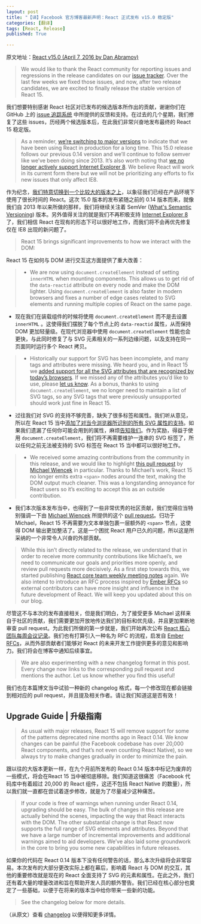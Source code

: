```yaml
---
layout: post
title: "【译】Facebook 官方博客最新声明：React 正式发布 v15.0 稳定版"
categories: [翻译]
tags: [React, Release]
published: True

---
```


原文地址：[React v15.0 (April 7, 2016 by Dan Abramov)](https://facebook.github.io/react/blog/2016/04/07/react-v15.html)

> We would like to thank the React community for reporting issues and regressions in the release candidates on our [issue tracker](https://github.com/facebook/react/issues/). Over the last few weeks we fixed those issues, and now, after two release candidates, we are excited to finally release the stable version of React 15.

我们想要特别感谢 React 社区对已发布的候选版本所作出的贡献，谢谢你们在 GitHub 上的 [issue 追踪系统](https://github.com/facebook/react/issues/) 中所提供的反馈和支持。在过去的几个星期，我们修复了这些 issues，历经两个候选版本后，在此我们非常兴奋地发布最终的 React 15 稳定版。

> As a reminder, [we’re switching to major versions](https://facebook.github.io/react/blog/2016/02/19/new-versioning-scheme.html) to indicate that we have been using React in production for a long time. This 15.0 release follows our previous 0.14 version and we’ll continue to follow semver like we’ve been doing since 2013. It’s also worth noting that [we no longer actively support Internet Explorer 8](https://facebook.github.io/react/blog/2016/01/12/discontinuing-ie8-support.html). We believe React will work in its current form there but we will not be prioritizing any efforts to fix new issues that only affect IE8.

作为纪念，[我们特意切换到一个比较大的版本之上](https://facebook.github.io/react/blog/2016/02/19/new-versioning-scheme.html)，以象征我们已经在产品环境下使用了很长时间的 React。这次 15.0 版本的发布紧随之前的 0.14 版本而来，就像我们自 2013 年以来所做的那样，我们将继续关注着 SemVer ([What's Semantic Versioning](http://abdulapopoola.com/2015/10/26/what-is-semver/)) 版本。另外值得关注的就是我们不再积极支持 [Internet Explorer 8](https://facebook.github.io/react/blog/2016/01/12/discontinuing-ie8-support.html) 了，我们相信 React 在现有的形态下可以很好地工作，而我们将不会再优先修复仅在 IE8 出现的新问题了。

> React 15 brings significant improvements to how we interact with the DOM:

React 15 在如何与 DOM 进行交互这方面提供了重大改善：

>   * We are now using `document.createElement` instead of setting `innerHTML` when mounting components. This allows us to get rid of the `data-reactid` attribute on every node and make the DOM lighter. Using `document.createElement` is also faster in modern browsers and fixes a number of edge cases related to SVG elements and running multiple copies of React on the same page.

  * 现在我们在装载组件的时候将使用 `document.createElement` 而不是去设置 `innerHTML` 。这使得我们摆脱了每个节点上的 `data-reactid` 属性，从而保持 DOM 更加轻量级。在现代浏览器中使用 `document.createElement` 性能也会更快，与此同时修复了与 SVG 元素相关的一系列边缘问题，以及支持在同一页面同时运行多个 React 拷贝。

>   * Historically our support for SVG has been incomplete, and many tags and attributes were missing. We heard you, and in React 15 we [added support for all the SVG attributes that are recognized by today’s browsers](https://github.com/facebook/react/pull/6243). If we missed any of the attributes you’d like to use, please [let us know](https://github.com/facebook/react/issues/1657). As a bonus, thanks to using `document.createElement`, we no longer need to maintain a list of SVG tags, so any SVG tags that were previously unsupported should work just fine in React 15.

  * 过往我们对 SVG 的支持不够完善，缺失了很多标签和属性。我们听从意见，所以在 React 15 当中[添加了对当今浏览器所识别的所有 SVG 属性的支持](https://github.com/facebook/react/pull/6243)。如果我们遗漏了任何你可能会用到的属性，麻烦[告知我们](https://github.com/facebook/react/issues/1657)。作为奖励，得益于使用 `document.createElement`，我们将不再需要维护一连串的 SVG 标签了，所以任何之前无法被支持的 SVG 标签在 React 15 当中都可以很好地工作。

>   * We received some amazing contributions from the community in this release, and we would like to highlight [this pull request](https://github.com/facebook/react/pull/5753) by [Michael Wiencek](https://github.com/mwiencek) in particular. Thanks to Michael’s work, React 15 no longer emits extra `<span>` nodes around the text, making the DOM output much cleaner. This was a longstanding annoyance for React users so it’s exciting to accept this as an outside contribution.

  * 我们本次版本发布当中，也得到了一些非常优秀的社区贡献，我们觉得应当特别强调一下由 [Michael Wiencek](https://github.com/mwiencek) 所提供的这个 [pull request](https://github.com/facebook/react/pull/5753)。归功于 Michael，React 15 不再需要为文本单独包裹一层额外的 `<span>` 节点，这使得 DOM 输出更加整洁了。这是一个困扰 React 用户已久的问题，所以这是所采纳的一个非常令人兴奋的外部贡献。

> While this isn’t directly related to the release, we understand that in order to receive more community contributions like Michael’s, we need to communicate our goals and priorities more openly, and review pull requests more decisively. As a first step towards this, we started publishing [React core team weekly meeting notes](https://github.com/reactjs/core-notes) again. We also intend to introduce an RFC process inspired by [Ember RFCs](https://github.com/emberjs/rfcs) so external contributors can have more insight and influence in the future development of React. We will keep you updated about this on our blog.

尽管这不与本次的发布直接相关，但是我们明白，为了接受更多 Michael 这样来自于社区的贡献，我们需要更加开放地传达我们的目标和优先级，并且更加果断地审查 pull request。为此我们所做的第一步就是，我们开始再次公布 [React 核心团队每周会议记录](https://github.com/reactjs/core-notes)。我们也有打算引入一种名为 RFC 的流程，启发自 [Ember RFCs](https://github.com/emberjs/rfcs)，从而外部贡献者们能够对 React 的未来开发工作提供更多的意见和影响力。我们将会在博客中通知后续事宜。

> We are also experimenting with a new changelog format in this post. Every change now links to the corresponding pull request and mentions the author. Let us know whether you find this useful!

我们也在本篇博文当中试验一种新的 changelog 格式，每一个修改现在都会链接到相对应的 pull request，并且提及相关作者。请让我们知道这是否有效！

## Upgrade Guide | 升级指南

> As usual with major releases, React 15 will remove support for some of the patterns deprecated nine months ago in React 0.14. We know changes can be painful (the Facebook codebase has over 20,000 React components, and that’s not even counting React Native), so we always try to make changes gradually in order to minimize the pain.

跟以往的大版本更新一样，在九个月前所发布的 React 0.14 版本中标记为废弃的一些模式，将会在React 15 当中被彻底移除。我们知道这很痛苦（Facebook 代码库中有着超过 20,000 的 React 组件，这还不包括 React Native 的数量），所以我们就一直都在尝试着逐步修改，就是为了尽量减少这种痛苦。

> If your code is free of warnings when running under React 0.14, upgrading should be easy. The bulk of changes in this release are actually behind the scenes, impacting the way that React interacts with the DOM. The other substantial change is that React now supports the full range of SVG elements and attributes. Beyond that we have a large number of incremental improvements and additional warnings aimed to aid developers. We’ve also laid some groundwork in the core to bring you some new capabilities in future releases.

如果你的代码在 React 0.14 版本下没有任何警告的话，那么本次升级将会非常容易。本次发布的大部分更改实际上都在幕后，影响着 React 与 DOM 的交互，其他的重要修改就是现在的 React 全面支持了 SVG 的元素和属性。在此之外，我们还有着大量的增量改进和旨在帮助开发人员的额外警告。我们已经在核心部分也奠定了一些基础，以便于在将来的版本当中给你带来一些新的功能。

> See the changelog below for more details.

（从原文）查看 [changelog](https://facebook.github.io/react/blog/#installation) 以便得知更多详情。

